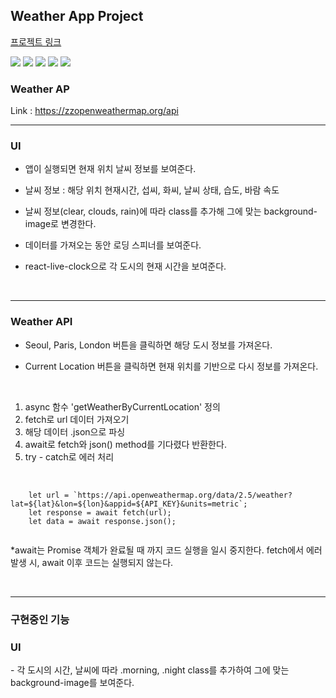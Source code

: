Weather App Project
-
<a href="https://ingkejin-weather.netlify.app/">프로젝트 링크</a>

<img src="https://img.shields.io/badge/HTML5-E34F26?style=Static&logo=HTML5&logoColor=white&logoWidth=10&logoheight=20">
<img src="https://img.shields.io/badge/CSS3-1572B6?style=Static&logo=CSS3&logoColor=white">
<img src="https://img.shields.io/badge/Bootstrap-563D7C?sstyle=Static&logo=Bootstrap&logoColor=8965bf">
<img src="https://img.shields.io/badge/JavaScript-F7DF1E?style=Static&logo=JavaScript&logoColor=black">
<img src="https://img.shields.io/badge/React-61DAFB?style=Static&logo=React&logoColor=3776AB">

<br>

<h3>Weather AP</h3>
Link : <a href="https://zzopenweathermap.org/api">https://zzopenweathermap.org/api</a>

---
<h3>UI</h3>

- 앱이 실행되면 현재 위치 날씨 정보를 보여준다. <br>

- 날씨 정보 : 해당 위치 현재시간, 섭씨, 화씨, 날씨 상태, 습도, 바람 속도 <br>

- 날씨 정보(clear, clouds, rain)에 따라 class를 추가해 그에 맞는 background-image로 변경한다. <br>

- 데이터를 가져오는 동안 로딩 스피너를 보여준다. <br>

- react-live-clock으로 각 도시의 현재 시간을 보여준다. <br>


<br>

-----

<h3>Weather API</h3>

- Seoul, Paris, London 버튼을 클릭하면 해당 도시 정보를 가져온다. <br>

- Current Location 버튼을 클릭하면 현재 위치를 기반으로 다시 정보를 가져온다. <br>



<br>

1. async 함수 'getWeatherByCurrentLocation' 정의
2. fetch로 url 데이터 가져오기
3. 해당 데이터 .json으로 파싱
4. await로 fetch와 json() method를 기다렸다 반환한다.
5. try - catch로 에러 처리

<br>
  <code>
    let url = `https://api.openweathermap.org/data/2.5/weather?lat=${lat}&lon=${lon}&appid=${API_KEY}&units=metric`;
    let response = await fetch(url);
    let data = await response.json();
  </code>

<br>

*await는 Promise 객체가 완료될 때 까지 코드 실행을 일시 중지한다. fetch에서 에러 발생 시, await 이후 코드는 실행되지 않는다.

<br>

---

<h3>구현중인 기능</h3>

<h3>UI</h3>
- 각 도시의 시간, 날씨에 따라 .morning, .night class를 추가하여 그에 맞는 background-image를 보여준다.

